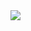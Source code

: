 
<img src="https://github.com/Abiji-2020/DSA-Cracker/assets/145255212/d4925bf7-4056-4450-a236-8c3e5df06620">
